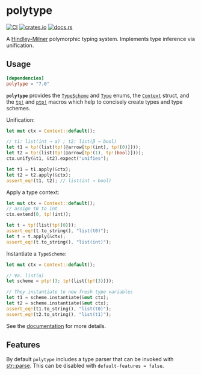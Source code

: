# polytype

[![CI](https://github.com/lorepozo/polytype-rs/actions/workflows/ci.yaml/badge.svg)](https://github.com/lorepozo/polytype-rs/actions/workflows/ci.yaml)
[![crates.io](https://img.shields.io/crates/v/polytype.svg)](https://crates.io/crates/polytype)
[![docs.rs](https://docs.rs/polytype/badge.svg)](https://docs.rs/polytype)

A [Hindley-Milner](https://wikipedia.org/wiki/Hindley–Milner_type_system) polymorphic typing system.
Implements type inference via unification.

## Usage

```toml
[dependencies]
polytype = "7.0"
```

**`polytype`** provides the
[`TypeScheme`](https://docs.rs/polytype/~7/polytype/enum.TypeScheme.html) and
[`Type`](https://docs.rs/polytype/~7/polytype/enum.Type.html) enums, the
[`Context`](https://docs.rs/polytype/~7/polytype/struct.Context.html)
struct, and the
[`tp!`](https://docs.rs/polytype/~7/polytype/macro.tp.html) and
[`ptp!`](https://docs.rs/polytype/~7/polytype/macro.ptp.html) macros which
help to concisely create types and type schemes.

Unification:

```rust
let mut ctx = Context::default();

// t1: list(int → α) ; t2: list(β → bool)
let t1 = tp!(list(tp!(@arrow[tp!(int), tp!(0)])));
let t2 = tp!(list(tp!(@arrow[tp!(1), tp!(bool)])));
ctx.unify(&t1, &t2).expect("unifies");

let t1 = t1.apply(&ctx);
let t2 = t2.apply(&ctx);
assert_eq!(t1, t2); // list(int → bool)
```

Apply a type context:

```rust
let mut ctx = Context::default();
// assign t0 to int
ctx.extend(0, tp!(int));

let t = tp!(list(tp!(0)));
assert_eq!(t.to_string(), "list(t0)");
let t = t.apply(&ctx);
assert_eq!(t.to_string(), "list(int)");
```

Instantiate a `TypeScheme`:

```rust
let mut ctx = Context::default();

// ∀α. list(α)
let scheme = ptp!(3; tp!(list(tp!(3))));

// They instantiate to new fresh type variables
let t1 = scheme.instantiate(&mut ctx);
let t2 = scheme.instantiate(&mut ctx);
assert_eq!(t1.to_string(), "list(t0)");
assert_eq!(t2.to_string(), "list(t1)");
```

See the [documentation](https://docs.rs/polytype) for more details.

## Features
By default `polytype` includes a type parser that can be invoked with
[str::parse](https://doc.rust-lang.org/stable/std/primitive.str.html#method.parse).
This can be disabled with `default-features = false`.

